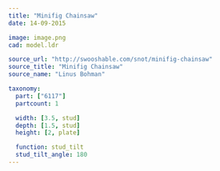 ```yaml
---
title: "Minifig Chainsaw"
date: 14-09-2015

image: image.png
cad: model.ldr

source_url: "http://swooshable.com/snot/minifig-chainsaw"
source_title: "Minifig Chainsaw"
source_name: "Linus Bohman"

taxonomy:
  part: ["6117"]
  partcount: 1

  width: [3.5, stud]
  depth: [1.5, stud]
  height: [2, plate]

  function: stud_tilt
  stud_tilt_angle: 180
---
```

